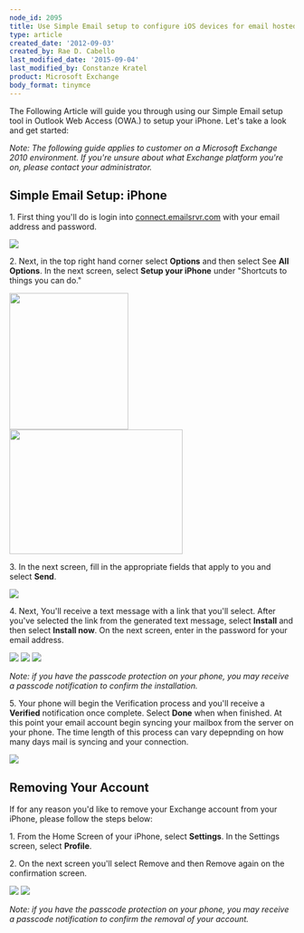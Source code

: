 ```yaml
---
node_id: 2095
title: Use Simple Email setup to configure iOS devices for email hosted on Exchange 2010
type: article
created_date: '2012-09-03'
created_by: Rae D. Cabello
last_modified_date: '2015-09-04'
last_modified_by: Constanze Kratel
product: Microsoft Exchange
body_format: tinymce
---
```


The Following Article will guide you through using our Simple Email
setup tool in Outlook Web Access (OWA.) to setup your iPhone. Let's take
a look and get started:

*Note: The following guide applies to customer on a Microsoft Exchange
2010 environment. If you're unsure about what Exchange platform you're
on, please contact your administrator.*

Simple Email Setup: iPhone
--------------------------

1\. First thing you'll do is login into
[connect.emailsrvr.com](http://connect.emailsrvr.com) with your email
address and password.

<img src="http://www.rackspace.com/knowledge_center/sites/default/files/styles/half_width/public/field/image/1_0.png" class="image-half_width" />

2\. Next, in the top right hand corner select **Options** and then select
See **All Options**. In the next screen, select **Setup your iPhone**
under "Shortcuts to things you can do."

<img src="https://8026b2e3760e2433679c-fffceaebb8c6ee053c935e8915a3fbe7.ssl.cf2.rackcdn.com/field/image/2_1.png" width="210" height="241" />
 <img src="https://8026b2e3760e2433679c-fffceaebb8c6ee053c935e8915a3fbe7.ssl.cf2.rackcdn.com/field/image/3_1.png" width="306" height="220" />

3\. In the next screen, fill in the appropriate fields that apply to you
and select **Send**.

<img src="http://www.rackspace.com/knowledge_center/sites/default/files/styles/full_width/public/field/image/4_1.png" class="image-full_width" />

4\. Next, You'll receive a text message with a link that you'll select.
After you've selected the link from the generated text message, select
**Install** and then select **Install now**. On the next screen, enter
in the password for your email address.

<img src="http://www.rackspace.com/knowledge_center/sites/default/files/styles/quarter_width/public/field/image/iPhone1.png" class="image-quarter_width" />
 <img src="http://www.rackspace.com/knowledge_center/sites/default/files/styles/quarter_width/public/field/image/iPhone2.png" class="image-quarter_width" />
 <img src="http://www.rackspace.com/knowledge_center/sites/default/files/styles/quarter_width/public/field/image/iPhone4.png" class="image-quarter_width" />

*Note: if you have the passcode protection on your phone, you may
receive a passcode notification to confirm the installation.*

5\. Your phone will begin the Verification process and you'll receive a
**Verified** notification once complete. Select **Done** when when
finished. At this point your email account begin syncing your mailbox
from the server on your phone. The time length of this process can vary
depepnding on how many days mail is syncing and your connection.

<img src="http://www.rackspace.com/knowledge_center/sites/default/files/styles/quarter_width/public/field/image/iPhone5.png" class="image-quarter_width" />



Removing Your Account
---------------------

If for any reason you'd like to remove your Exchange account from your
iPhone, please follow the steps below:

1\. From the Home Screen of your iPhone, select **Settings**. In the
Settings screen, select **Profile**.

2\. On the next screen you'll select Remove and then Remove again on the
confirmation screen.

<img src="http://www.rackspace.com/knowledge_center/sites/default/files/styles/quarter_width/public/field/image/iPhone6.png" class="image-quarter_width" />
 <img src="http://www.rackspace.com/knowledge_center/sites/default/files/styles/quarter_width/public/field/image/iPhone7.png" class="image-quarter_width" />

*Note: if you have *the passcode protection* on your phone, you may
receive a passcode notification to confirm the removal of your account.*

